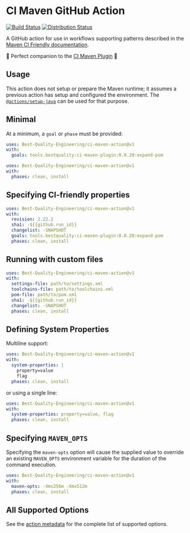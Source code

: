 # CI Maven GitHub Action

[![Build Status](https://github.com/Best-Quality-Engineering/ci-maven-action/actions/workflows/tests.yml/badge.svg)](https://github.com/Best-Quality-Engineering/ci-maven-action/actions/workflows/tests.yml)
[![Distribution Status](https://github.com/Best-Quality-Engineering/ci-maven-action/actions/workflows/verify-distribution.yml/badge.svg)](https://github.com/Best-Quality-Engineering/ci-maven-action/actions/workflows/verify-distribution.yml)

A GitHub action for use in workflows supporting patterns described in the
[Maven CI Friendly documentation](https://maven.apache.org/maven-ci-friendly.html).

:rocket:
Perfect companion to the [CI Maven Plugin](https://github.com/Best-Quality-Engineering/ci-maven-plugin)
:rocket:

## Usage

This action does not setup or prepare the Maven runtime; it assumes a previous action has
setup and configured the environment. The [`@actions/setup-java`](https://github.com/actions/setup-java)
can be used for that purpose.

## Minimal

At a minimum, a `goal` or `phase` must be provided:

```yaml
uses: Best-Quality-Engineering/ci-maven-action@v1
with:
  goals: tools.bestquality:ci-maven-plugin:0.0.20:expand-pom
```

```yaml
uses: Best-Quality-Engineering/ci-maven-action@v1
with:
  phases: clean, install
```

## Specifying CI-friendly properties

```yaml
uses: Best-Quality-Engineering/ci-maven-action@v1
with:
  revision: 2.22.2
  sha1: -${{github.run_id}}
  changelist: -SNAPSHOT
  goals: tools.bestquality:ci-maven-plugin:0.0.20:expand-pom
  phases: clean, install
```

## Running with custom files

```yaml
uses: Best-Quality-Engineering/ci-maven-action@v1
with:
  settings-file: path/to/settings.xml
  toolchains-file: path/to/toolchains.xml
  pom-file: path/to/pom.xml
  sha1: -${{github.run_id}}
  changelist: -SNAPSHOT
  phases: clean, install
```

## Defining System Properties

Multiline support:

```yaml
uses: Best-Quality-Engineering/ci-maven-action@v1
with:
  system-properties: |
    property=value
    flag
  phases: clean, install
```

or using a single line:

```yaml
uses: Best-Quality-Engineering/ci-maven-action@v1
with:
  system-properties: property=value, flag
  phases: clean, install
```

## Specifying `MAVEN_OPTS`

Specifying the `maven-opts` option will cause the supplied value to override an existing
`MAVEN_OPTS` environment variable for the duration of the command execution.

```yaml
uses: Best-Quality-Engineering/ci-maven-action@v1
with:
  maven-opts: -Xms256m -Xmx512m
  phases: clean, install
```

## All Supported Options

See the [action metadata](https://github.com/Best-Quality-Engineering/ci-maven-action/blob/main/action.yml#L6)
for the complete list of supported options.